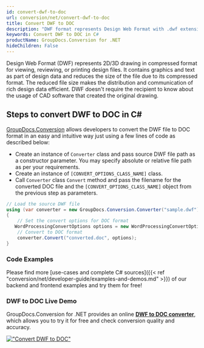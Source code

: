 ```yaml
---
id: convert-dwf-to-doc
url: conversion/net/convert-dwf-to-doc
title: Convert DWF to DOC
description: "DWF format represents Design Web Format with .dwf extension. Learn how to convert DWF to DOC file programmatically in C# language using GroupDocs.Conversion for .NET library."
keywords: Convert DWF to DOC in C#
productName: GroupDocs.Conversion for .NET
hideChildren: False
---
```


Design Web Format (DWF) represents 2D/3D drawing in compressed format for viewing, reviewing, or printing design files. It contains graphics and text as part of design data and reduces the size of the file due to its compressed format. The reduced file size makes the distribution and communication of rich design data efficient. DWF doesn't require the recipient to know about the usage of CAD software that created the original drawing.

## Steps to convert DWF to DOC in C#

[GroupDocs.Conversion](https://products.groupdocs.com/conversion/net) allows developers to convert the DWF file to DOC format in an easy and intuitive way just using a few lines of code as described below:

* Create an instance of `Converter` class and pass source DWF file path as a constructor parameter. You may specify absolute or relative file path as per your requirements. 
* Create an instance of `[CONVERT_OPTIONS_CLASS_NAME]` class.
* Call `Converter` class `Convert` method and pass the filename for the converted DOC file and the `[CONVERT_OPTIONS_CLASS_NAME]` object from the previous step as parameters.

```csharp
// Load the source DWF file
using (var converter = new GroupDocs.Conversion.Converter("sample.dwf"))
{
    // Set the convert options for DOC format
   WordProcessingConvertOptions options = new WordProcessingConvertOptions { Format = GroupDocs.Conversion.FileTypes.WordProcessingFileType.Doc };
    // Convert to DOC format
    converter.Convert("converted.doc", options);
}
```

### Code Examples

Please find more [use-cases and complete C# sources]({{< ref "conversion/net/developer-guide/examples-and-demos.md" >}}) of our backend and frontend examples and try them for free!

### DWF to DOC Live Demo

GroupDocs.Conversion for .NET provides an online [**DWF to DOC converter**](https://products.groupdocs.app/conversion/dwf-to-doc), which allows you to try it for free and check conversion quality and accuracy.

[!["Convert DWF to DOC"](conversion/net/images/convert-to-doc/convert-dwf-to-doc.png)](https://products.groupdocs.app/conversion/dwf-to-doc)